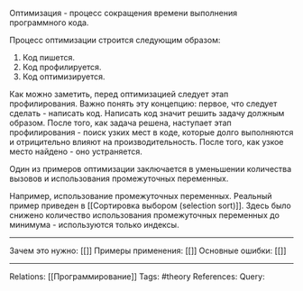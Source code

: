 Оптимизация - процесс сокращения времени выполнения программного кода. 

Процесс оптимизации строится следующим образом:
1. Код пишется. 
2. Код профилируется. 
3. Код оптимизируется.

Как можно заметить, перед оптимизацией следует этап профилирования. Важно понять эту концепцию: первое, что следует сделать - написать код. Написать код значит решить задачу должным образом. После того, как задача решена, наступает этап профилирования - поиск узких мест в коде, которые долго выполняются и отрицительно влияют на производительность. После того, как узкое место найдено - оно устраняется. 

Один из примеров оптимизации заключается в уменьшении количества вызовов и использования промежуточных переменных.

Например, использование промежуточных переменных. Реальный пример приведен в [[Сортировка выбором (selection sort)]]. Здесь было снижено количество использования промежуточных переменных до минимума - используются только индексы. 

___
Зачем это нужно: [[]] 
Примеры применения: [[]] 
Основные ошибки: [[]]
___
Relations: [[Программирование]] 
Tags: #theory 
References: 
Query: 